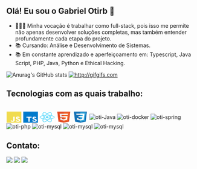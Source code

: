 ## Olá! Eu sou o Gabriel Otirb 👋 
 </span>
<div>

- 👨🏾‍💻 Minha vocação é trabalhar como full-stack, pois isso me permite não apenas desenvolver soluções completas, mas também entender profundamente cada etapa do projeto.
- 📚 Cursando: Análise e Desenvolvimento de Sistemas.
- 📚 Em constante aprendizado e aperfeiçoamento em: Typescript, Java Script, PHP, Java, Python e Ethical Hacking.
  
</div>

![Anurag's GitHub stats](https://github-readme-stats.vercel.app/api?username=gabriel-otirb&show_icons=true&theme=radical)
<span style="display: inline;"><a href="http://gifgifs.com/" title="http://gifgifs.com"><img src="http://gifgifs.com//animations/anime/dragon-ball-z/Gohan/gohan_38.gif" border=0 alt="http://gifgifs.com" /></a><br/><a href="http://gifgifs.com/"></a></span>

## Tecnologias com as quais trabalho:

<div style="display: inline_block"><br>
  <img align="center" alt="oti-Js" height="30" width="40" src="https://raw.githubusercontent.com/devicons/devicon/master/icons/javascript/javascript-plain.svg">
  <img align="center" alt="oti-Ts" height="30" width="40" src="https://raw.githubusercontent.com/devicons/devicon/master/icons/typescript/typescript-plain.svg">
  <img align="center" alt="oti-React" height="30" width="40" src="https://raw.githubusercontent.com/devicons/devicon/master/icons/react/react-original.svg">
  <img align="center" alt="oti-HTML" height="30" width="40" src="https://raw.githubusercontent.com/devicons/devicon/master/icons/html5/html5-original.svg">
  <img align="center" alt="oti-CSS" height="30" width="40" src="https://raw.githubusercontent.com/devicons/devicon/master/icons/css3/css3-original.svg">
  <img align="center" alt="oti-Java" height="50" width="50" src="https://cdn.jsdelivr.net/gh/devicons/devicon@latest/icons/java/java-original-wordmark.svg" />
  <img align="center" alt="oti-docker" height="50" width="50" src="https://cdn.jsdelivr.net/gh/devicons/devicon@latest/icons/docker/docker-original-wordmark.svg" />
  <img align="center" alt="oti-spring" height="50" width="50" src="https://cdn.jsdelivr.net/gh/devicons/devicon@latest/icons/spring/spring-original-wordmark.svg" />
  <img align="center" alt="oti-php" height="50" width="50" src="https://cdn.jsdelivr.net/gh/devicons/devicon@latest/icons/php/php-original.svg" />
  <img align="center" alt="oti-mysql" height="50" width="50" src="https://cdn.jsdelivr.net/gh/devicons/devicon@latest/icons/mysql/mysql-original-wordmark.svg" />
  <img align="center" alt="oti-mysql" height="50" width="50" src="https://cdn.jsdelivr.net/gh/devicons/devicon@latest/icons/mariadb/mariadb-original-wordmark.svg" />  
 <img align="center" alt="oti-mysql" height="50" width="50" src="https://cdn.jsdelivr.net/gh/devicons/devicon@latest/icons/python/python-original-wordmark.svg" />
</div>



## Contato: 
<div> 
  <a href="https://instagram.com/gabriell.oti" target="_blank"><img src="https://img.shields.io/badge/-Instagram-%23E4405F?style=for-the-badge&logo=instagram&logoColor=white" target="_blank"></a> 
  <a href = "mailto:contatootirb@gmail.com"><img src="https://img.shields.io/badge/-Gmail-%23333?style=for-the-badge&logo=gmail&logoColor=white" target="_blank"></a>
  <a href="https://www.linkedin.com/in/gabriel-brito-b72777260/" target="_blank"><img src="https://img.shields.io/badge/-LinkedIn-%230077B5?style=for-the-badge&logo=linkedin&logoColor=white" target="_blank"></a> 
  
</div>
